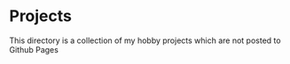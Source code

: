 # Projects

This directory is a collection of my hobby projects which are not posted to Github Pages
